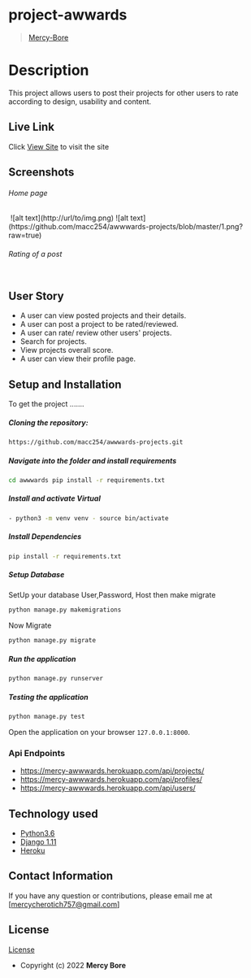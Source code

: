 # project-awwards

>[Mercy-Bore](https://github.com/macc254)  
  
# Description  
This project allows users to post their projects for other users to rate according to design, usability and content.
##  Live Link  
 Click [View Site]()  to visit the site
  
## Screenshots 
###### Home page
 
<img src="">
 ![alt text](http://url/to/img.png)
![alt text](https://github.com/macc254/awwwards-projects/blob/master/1.png?raw=true)

 ###### Rating of a post
 <img src=""> 


 
## User Story  
  
* A user can view posted projects and their details.  
* A user can post a project to be rated/reviewed. 
* A user can rate/ review other users' projects.  
* Search for projects.  
* View projects overall score.
* A user can view their profile page.  
  

  
## Setup and Installation  
To get the project .......  
  
##### Cloning the repository:  
 ```bash 
 https://github.com/macc254/awwwards-projects.git
```
##### Navigate into the folder and install requirements  
 ```bash 
cd awwwards pip install -r requirements.txt 
```
##### Install and activate Virtual  
 ```bash 
- python3 -m venv venv - source bin/activate  
```  
##### Install Dependencies  
 ```bash 
 pip install -r requirements.txt 
```  
 ##### Setup Database  
  SetUp your database User,Password, Host then make migrate  
 ```bash 
python manage.py makemigrations 
 ``` 
 Now Migrate  
 ```bash 
 python manage.py migrate 
```
##### Run the application  
 ```bash 
 python manage.py runserver 
``` 
##### Testing the application  
 ```bash 
 python manage.py test 
```
Open the application on your browser `127.0.0.1:8000`.  
  
 ### Api Endpoints
- https://mercy-awwwards.herokuapp.com/api/projects/
- https://mercy-awwwards.herokuapp.com/api/profiles/
- https://mercy-awwwards.herokuapp.com/api/users/
 
## Technology used  
  
* [Python3.6](https://www.python.org/)  
* [Django 1.11](https://docs.djangoproject.com/en/2.2/)  
* [Heroku](https://heroku.com)  
  
  
 
  
## Contact Information   
If you have any question or contributions, please email me at [mercycherotich757@gmail.com]  
  
## License 
[License](https://github.com/macc254/awwwards-projects/blob/master/LICENSE)  
* Copyright (c) 2022 **Mercy Bore**